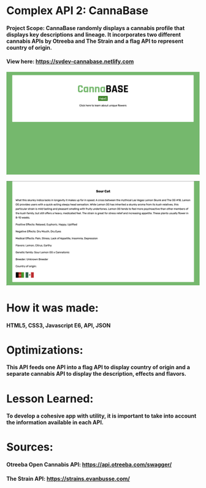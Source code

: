 # Complex API 2: CannaBase
#### Project Scope: CannaBase randomly displays a cannabis profile that displays key descriptions and lineage. It incorporates two different cannabis APIs by Otreeba and The Strain and a flag API to represent country of origin. 
#### View here: https://svdev-cannabase.netlify.com
![](complexApiTwo/complexApi2.png)

![](complexApiTwo/complexApi2a.png)

# How it was made:
#### HTML5, CSS3, Javascript E6, API, JSON

# Optimizations:
#### This API feeds one API into a flag API to display country of origin and a separate cannabis API to display the description, effects and flavors. 

# Lesson Learned: 
#### To develop a cohesive app with utility, it is important to take into account the information available in each API. 

# Sources:
#### Otreeba Open Cannabis API: https://api.otreeba.com/swagger/
#### The Strain API: https://strains.evanbusse.com/
